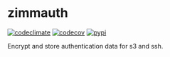 # zimmauth

[![codeclimate](https://img.shields.io/codeclimate/maintainability/endremborza/zimmauth.svg)](https://codeclimate.com/github/endremborza/zimmauth)
[![codecov](https://img.shields.io/codecov/c/github/endremborza/zimmauth)](https://codecov.io/gh/endremborza/zimmauth)
[![pypi](https://img.shields.io/pypi/v/zimmauth.svg)](https://pypi.org/project/zimmauth/)

Encrypt and store authentication data for s3 and ssh.
